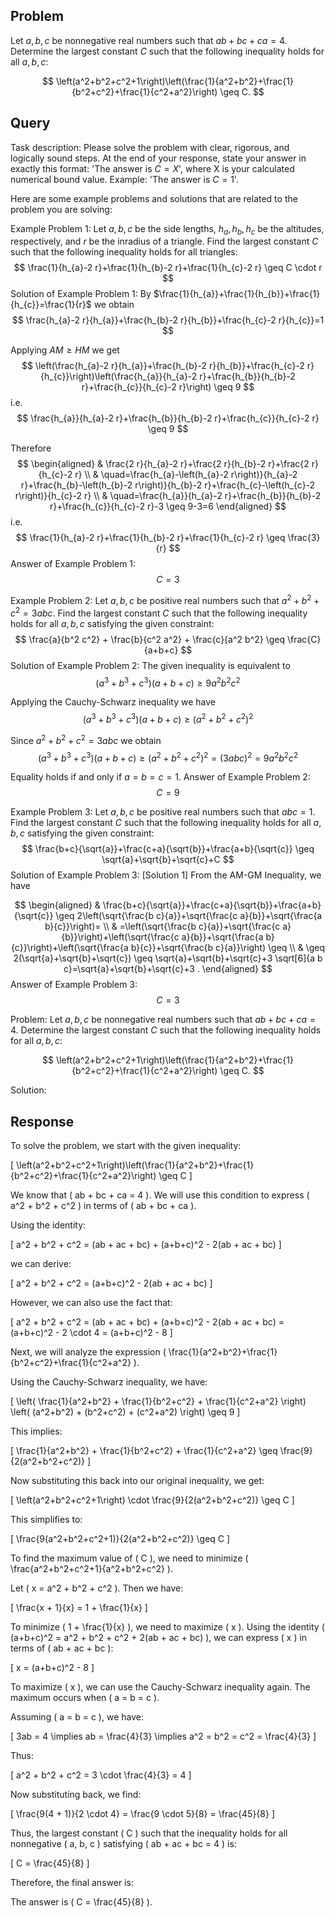 ## Problem

Let $a, b, c$ be nonnegative real numbers such that $ab+bc+ca=4$. Determine the largest constant $C$ such that the following inequality holds for all $a, b, c$:

$$
\left(a^2+b^2+c^2+1\right)\left(\frac{1}{a^2+b^2}+\frac{1}{b^2+c^2}+\frac{1}{c^2+a^2}\right) \geq C.
$$

## Query

Task description: Please solve the problem with clear, rigorous, and logically sound steps. At the end of your response, state your answer in exactly this format: 'The answer is $C=X$', where X is your calculated numerical bound value. Example: 'The answer is $C=1$'.

Here are some example problems and solutions that are related to the problem you are solving:

Example Problem 1: Let $a, b, c$ be the side lengths, $h_{a}, h_{b}, h_{c}$ be the altitudes, respectively, and $r$ be the inradius of a triangle. Find the largest constant $C$ such that the following inequality holds for all triangles:
$$
\frac{1}{h_{a}-2 r}+\frac{1}{h_{b}-2 r}+\frac{1}{h_{c}-2 r} \geq C \cdot r
$$
Solution of Example Problem 1: By $\frac{1}{h_{a}}+\frac{1}{h_{b}}+\frac{1}{h_{c}}=\frac{1}{r}$ we obtain
$$
\frac{h_{a}-2 r}{h_{a}}+\frac{h_{b}-2 r}{h_{b}}+\frac{h_{c}-2 r}{h_{c}}=1
$$

Applying $A M \geq H M$ we get
$$
\left(\frac{h_{a}-2 r}{h_{a}}+\frac{h_{b}-2 r}{h_{b}}+\frac{h_{c}-2 r}{h_{c}}\right)\left(\frac{h_{a}}{h_{a}-2 r}+\frac{h_{b}}{h_{b}-2 r}+\frac{h_{c}}{h_{c}-2 r}\right) \geq 9
$$
i.e.
$$
\frac{h_{a}}{h_{a}-2 r}+\frac{h_{b}}{h_{b}-2 r}+\frac{h_{c}}{h_{c}-2 r} \geq 9
$$

Therefore
$$
\begin{aligned}
& \frac{2 r}{h_{a}-2 r}+\frac{2 r}{h_{b}-2 r}+\frac{2 r}{h_{c}-2 r} \\
& \quad=\frac{h_{a}-\left(h_{a}-2 r\right)}{h_{a}-2 r}+\frac{h_{b}-\left(h_{b}-2 r\right)}{h_{b}-2 r}+\frac{h_{c}-\left(h_{c}-2 r\right)}{h_{c}-2 r} \\
& \quad=\frac{h_{a}}{h_{a}-2 r}+\frac{h_{b}}{h_{b}-2 r}+\frac{h_{c}}{h_{c}-2 r}-3 \geq 9-3=6
\end{aligned}
$$
i.e.
$$
\frac{1}{h_{a}-2 r}+\frac{1}{h_{b}-2 r}+\frac{1}{h_{c}-2 r} \geq \frac{3}{r}
$$
Answer of Example Problem 1: $$C = 3$$

Example Problem 2: Let $a, b, c$ be positive real numbers such that $a^2 + b^2 + c^2 = 3abc$. Find the largest constant $C$ such that the following inequality holds for all $a, b, c$ satisfying the given constraint:
$$
\frac{a}{b^2 c^2} + \frac{b}{c^2 a^2} + \frac{c}{a^2 b^2} \geq \frac{C}{a+b+c}
$$
Solution of Example Problem 2: The given inequality is equivalent to
$$
\left(a^{3}+b^{3}+c^{3}\right)(a+b+c) \geq 9 a^{2} b^{2} c^{2}
$$

Applying the Cauchy-Schwarz inequality we have
$$
\left(a^{3}+b^{3}+c^{3}\right)(a+b+c) \geq\left(a^{2}+b^{2}+c^{2}\right)^{2}
$$

Since $a^{2}+b^{2}+c^{2}=3 a b c$ we obtain
$$
\left(a^{3}+b^{3}+c^{3}\right)(a+b+c) \geq\left(a^{2}+b^{2}+c^{2}\right)^{2}=(3 a b c)^{2}=9 a^{2} b^{2} c^{2}
$$

Equality holds if and only if $a=b=c=1$.
Answer of Example Problem 2: $$C = 9$$

Example Problem 3: Let $a, b, c$ be positive real numbers such that $a b c = 1$. Find the largest constant $C$ such that the following inequality holds for all $a, b, c$ satisfying the given constraint:
$$
\frac{b+c}{\sqrt{a}}+\frac{c+a}{\sqrt{b}}+\frac{a+b}{\sqrt{c}} \geq \sqrt{a}+\sqrt{b}+\sqrt{c}+C
$$
Solution of Example Problem 3: [Solution 1]
From the AM-GM Inequality, we have

$$
\begin{aligned}
& \frac{b+c}{\sqrt{a}}+\frac{c+a}{\sqrt{b}}+\frac{a+b}{\sqrt{c}} \geq 2\left(\sqrt{\frac{b c}{a}}+\sqrt{\frac{c a}{b}}+\sqrt{\frac{a b}{c}}\right)= \\
& =\left(\sqrt{\frac{b c}{a}}+\sqrt{\frac{c a}{b}}\right)+\left(\sqrt{\frac{c a}{b}}+\sqrt{\frac{a b}{c}}\right)+\left(\sqrt{\frac{a b}{c}}+\sqrt{\frac{b c}{a}}\right) \geq \\
& \geq 2(\sqrt{a}+\sqrt{b}+\sqrt{c}) \geq \sqrt{a}+\sqrt{b}+\sqrt{c}+3 \sqrt[6]{a b c}=\sqrt{a}+\sqrt{b}+\sqrt{c}+3 .
\end{aligned}
$$
Answer of Example Problem 3: $$C = 3$$


Problem: Let $a, b, c$ be nonnegative real numbers such that $ab+bc+ca=4$. Determine the largest constant $C$ such that the following inequality holds for all $a, b, c$:

$$
\left(a^2+b^2+c^2+1\right)\left(\frac{1}{a^2+b^2}+\frac{1}{b^2+c^2}+\frac{1}{c^2+a^2}\right) \geq C.
$$

Solution:

## Response

To solve the problem, we start with the given inequality:

\[
\left(a^2+b^2+c^2+1\right)\left(\frac{1}{a^2+b^2}+\frac{1}{b^2+c^2}+\frac{1}{c^2+a^2}\right) \geq C
\]

We know that \( ab + bc + ca = 4 \). We will use this condition to express \( a^2 + b^2 + c^2 \) in terms of \( ab + bc + ca \).

Using the identity:

\[
a^2 + b^2 + c^2 = (ab + ac + bc) + (a+b+c)^2 - 2(ab + ac + bc)
\]

we can derive:

\[
a^2 + b^2 + c^2 = (a+b+c)^2 - 2(ab + ac + bc)
\]

However, we can also use the fact that:

\[
a^2 + b^2 + c^2 = (ab + ac + bc) + (a+b+c)^2 - 2(ab + ac + bc) = (a+b+c)^2 - 2 \cdot 4 = (a+b+c)^2 - 8
\]

Next, we will analyze the expression \( \frac{1}{a^2+b^2}+\frac{1}{b^2+c^2}+\frac{1}{c^2+a^2} \). 

Using the Cauchy-Schwarz inequality, we have:

\[
\left( \frac{1}{a^2+b^2} + \frac{1}{b^2+c^2} + \frac{1}{c^2+a^2} \right) \left( (a^2+b^2) + (b^2+c^2) + (c^2+a^2) \right) \geq 9
\]

This implies:

\[
\frac{1}{a^2+b^2} + \frac{1}{b^2+c^2} + \frac{1}{c^2+a^2} \geq \frac{9}{2(a^2+b^2+c^2)}
\]

Now substituting this back into our original inequality, we get:

\[
\left(a^2+b^2+c^2+1\right) \cdot \frac{9}{2(a^2+b^2+c^2)} \geq C
\]

This simplifies to:

\[
\frac{9(a^2+b^2+c^2+1)}{2(a^2+b^2+c^2)} \geq C
\]

To find the maximum value of \( C \), we need to minimize \( \frac{a^2+b^2+c^2+1}{a^2+b^2+c^2} \). 

Let \( x = a^2 + b^2 + c^2 \). Then we have:

\[
\frac{x + 1}{x} = 1 + \frac{1}{x}
\]

To minimize \( 1 + \frac{1}{x} \), we need to maximize \( x \). Using the identity \( (a+b+c)^2 = a^2 + b^2 + c^2 + 2(ab + ac + bc) \), we can express \( x \) in terms of \( ab + ac + bc \):

\[
x = (a+b+c)^2 - 8
\]

To maximize \( x \), we can use the Cauchy-Schwarz inequality again. The maximum occurs when \( a = b = c \). 

Assuming \( a = b = c \), we have:

\[
3ab = 4 \implies ab = \frac{4}{3} \implies a^2 = b^2 = c^2 = \frac{4}{3}
\]

Thus:

\[
a^2 + b^2 + c^2 = 3 \cdot \frac{4}{3} = 4
\]

Now substituting back, we find:

\[
\frac{9(4 + 1)}{2 \cdot 4} = \frac{9 \cdot 5}{8} = \frac{45}{8}
\]

Thus, the largest constant \( C \) such that the inequality holds for all nonnegative \( a, b, c \) satisfying \( ab + ac + bc = 4 \) is:

\[
C = \frac{45}{8}
\]

Therefore, the final answer is:

The answer is \( C = \frac{45}{8} \).